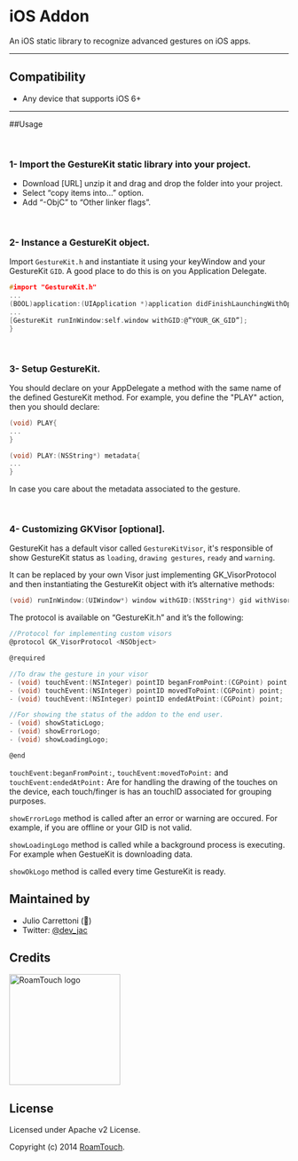 # iOS Addon

An iOS static library to recognize advanced gestures on iOS apps.

***

## Compatibility
- Any device that supports iOS 6+

***

##Usage

</br>

### 1- Import the GestureKit static library into your project.
- Download [URL] unzip it and drag and drop the folder into your project.
- Select “copy items into…” option. 
- Add “-ObjC” to “Other linker flags”.

</br>

### 2- Instance a GestureKit object.
Import `GestureKit.h` and instantiate it using your keyWindow and your GestureKit `GID`. A good place to do this is on you Application Delegate.

```c
#import "GestureKit.h"
...
(BOOL)application:(UIApplication *)application didFinishLaunchingWithOptions:(NSDictionary *)launchOptions {
...
[GestureKit runInWindow:self.window withGID:@”YOUR_GK_GID”];
}
```
</br>

### 3- Setup GestureKit.
You should declare on your AppDelegate a method with the same name of the defined GestureKit method. For example, you define the "PLAY" action, then you should declare:
```c
(void) PLAY{
...
}
```

```c
(void) PLAY:(NSString*) metadata{
...
}
```
In case you care about the metadata associated to the gesture.

</br>

### 4- Customizing GKVisor [optional].
GestureKit has a default visor called `GestureKitVisor`, it's responsible of show GestureKit status as `loading`, `drawing gestures`, `ready` and `warning`.

It can be replaced by your own Visor just implementing GK_VisorProtocol and then instantiating the GestureKit object with it’s alternative methods:

```c
(void) runInWindow:(UIWindow*) window withGID:(NSString*) gid withVisor:(id<GK_VisorProtocol>) visor;
```

The protocol is available on “GestureKit.h” and it’s the following:

```c
//Protocol for implementing custom visors
@protocol GK_VisorProtocol <NSObject>

@required

//To draw the gesture in your visor
- (void) touchEvent:(NSInteger) pointID beganFromPoint:(CGPoint) point;
- (void) touchEvent:(NSInteger) pointID movedToPoint:(CGPoint) point;
- (void) touchEvent:(NSInteger) pointID endedAtPoint:(CGPoint) point;

//For showing the status of the addon to the end user.
- (void) showStaticLogo;
- (void) showErrorLogo;
- (void) showLoadingLogo;

@end
```

`touchEvent:beganFromPoint:`, `touchEvent:movedToPoint:` and `touchEvent:endedAtPoint:` Are for handling the drawing of the touches on the device, each touch/finger is has an touchID associated for grouping purposes.

`showErrorLogo` method is called after an error or warning are occured. For example, if you are offline or your GID is not valid.

`showLoadingLogo` method is called while a background process is executing. For example when GestueKit is downloading data.

`showOkLogo` method is called every time GestureKit is ready.

## Maintained by
- Julio Carrettoni ()
- Twitter: [@dev_jac](http://twitter.com/dev_jac)

## Credits

<img src="http://www.gesturekit.com/assets/img/roamtouch.png" width="200" alt="RoamTouch logo">

## License
Licensed under Apache v2 License.

Copyright (c) 2014 [RoamTouch](http://github.com/RoamTouch).
